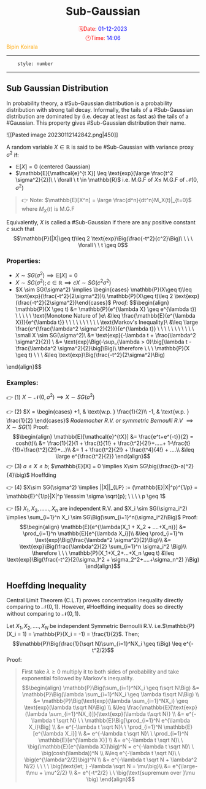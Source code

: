 <center> <h1> Sub-Gaussian </h1></center>
<center><span style="color: red">🗓️Date: </span><span style="color: blue">01-12-2023</span></center> 
<center><span style="color: red">🕐Time: </span><span style="color: blue">14:06</span></center><right><span style="color: orange">Bipin Koirala
</span></right><hr>

```toc
	style: number
```
<hr>

## Sub Gaussian Distribution

In probability theory, a #Sub-Gaussian distribution is a probability distribution with strong tail decay. Informally, the tails of a #Sub-Gaussian distribution are dominated by (i.e. decay at least as fast as) the tails of a #Gaussian. This property gives #Sub-Gaussian distribution their name. 

![[Pasted image 20230112142842.png|450]]

A random variable $X \in \mathbb{R}$ is said to be #Sub-Gaussian with variance proxy $\sigma^2$ if:
* $\mathbb{E}[X] = 0$ (centered Gaussian) 
* $\mathbb{E}[\mathcal{e}^{t X}] \leq \text{exp}(\large \frac{t^2 \sigma^2}{2})\ \ \forall \ t \in \mathbb{R}$        i.e. M.G.F of $X \leq$ M.G.F of $\mathcal{N}(0, \sigma^2)$ 

> 👉 Note: $\mathbb{E}[X^n] = \large \frac{d^n}{dt^n}M_X(t)|_{t=0}$  where $M_X(t)$ is M.G.F

Equivalently, $X$ is called a #Sub-Gaussian if there are any positive constant $c$ such that$$\mathbb{P}(|X|\geq t)\leq 2 \text{exp}\Big(\frac{-t^2}{c^2}\Big)\ \ \ \ \forall \ \ t \geq 0$$
### Properties:

* $X \sim SG(\sigma^2) \implies \mathbb{E}[X]=0$
* $X \sim SG(\sigma^2); c\in\mathbb{R} \implies cX\sim SG(c^2 \sigma^2)$
* $X \sim SG(\sigma^2) \implies \begin{cases} \mathbb{P}(X\geq t)\leq \text{exp}(\frac{-t^2}{2\sigma^2})\\ \mathbb{P}(X\geq t)\leq 2 \text{exp}(\frac{-t^2}{2\sigma^2})\end{cases}$
*Proof:*
$$\begin{align}
\mathbb{P}(X \geq t) &= \mathbb{P}(e^{\lambda X} \geq e^{\lambda t}) \ \ \ \ \ \text{Monotone Nature of }e\\
&\leq \frac{\mathbb{E}(e^{\lambda X})}{e^{\lambda t}} \ \ \ \ \ \ \ \ \ \ \text{Markov's Inequality}\\
&\leq \large \frac{e^{\frac{\lambda^2 \sigma^2}{2}}}{e^{\lambda t}} \ \ \ \ \ \ \ \ \ \ \ \small X \sim SG(\sigma^2)\\
&= \text{exp}(-\lambda t + \frac{\lambda^2 \sigma^2}{2}) \\
&= \text{exp}\Big(-\sup_{\lambda > 0}\big[\lambda t - \frac{\lambda^2 \sigma^2}{2}\big]\Big)\\
\therefore \ \ \ \mathbb{P}(X \geq t) \ \ \ &\leq \text{exp}\Big(\frac{-t^2}{2\sigma^2}\Big) 

\end{align}$$

### Examples:
👉 (1) $X \sim \mathcal{N}(0, \sigma^2) \implies X \sim SG(\sigma^2)$

👉 (2) $X = \begin{cases} +1, & \text{w.p. } \frac{1}{2}\\ -1, & \text{w.p. } \frac{1}{2} \end{cases}$      *Rademacher R.V. or symmetric Bernoulli R.V* $\implies X \sim SG(1)$
Proof:
$$\begin{align}
\mathbb{E}[\mathcal{e}^{tX}] &= \frac{e^t+e^{-t}}{2} = cosh(t)\\
&= \frac{1}{2}(1 + \frac{t}{1!} + \frac{t^2}{2!}+.....+ 1-\frac{t}{1!}+\frac{t^2}{2!}+...)\\
&= 1 + \frac{t^2}{2!} + \frac{t^4}{4!} + ....\\
&\leq \large e^{\frac{t^2}{2}}
\end{align}$$
👉 (3) $a \leq X \leq b$; $\mathbb{E}[X] = 0 \implies X\sim SG\big(\frac{(b-a)^2}{4}\big)$  Hoeffding

👉 (4) $X\sim SG(\sigma^2) \implies ||X||_{LP} := (\mathbb{E}|X|^p)^{1/p} = \mathbb{E}^{1/p}|X|^p \lesssim \sigma \sqrt{p}; \ \ \ \ p \geq 1$

👉 (5) $X_1, X_2, ......, X_n$ are independent R.V. and $X_i \sim SG(\sigma_i^2) \implies \sum_{i=1}^n X_i \sim SG\Big(\sum_{i=1}^n(\sigma_i^2)\Big)$ 
Proof:
$$\begin{align}
\mathbb{E}[e^{\lambda(X_1 + X_2 + ....+X_n)}] &= \prod_{i=1}^n \mathbb{E}[e^{\lambda X_i}]\\
&\leq \prod_{i=1}^n \text{exp}\Big(\frac{\lambda^2 \sigma^2}{2}\Big)\\
&= \text{exp}\Big(\frac{\lambda^2}{2} \sum_{i=1}^n \sigma_i^2 \Big)\\
\therefore \ \ \ \mathbb{P}(X_1+X_2+...+X_n \geq t) &\leq \text{exp}\Big(\frac{-t^2}{2(\sigma_1^2 + \sigma_2^2+....+\sigma_n^2)  }\Big)
\end{align}$$
## Hoeffding Inequality

Central Limit Theorem (C.L.T) proves concentration inequality directly comparing to $\mathcal{N}(0,1)$. However, #Hoeffding inequality does so directly without comparing to $\mathcal{N}(0,1)$.

Let $X_1, X_2, ...., X_N$ be independent Symmetric Bernoulli R.V. i.e.$\mathbb{P}(X_i = 1) = \mathbb{P}(X_i = -1) = \frac{1}{2}$.  Then;$$\mathbb{P}\Big(\frac{1}{\sqrt N}\sum_{i=1}^NX_i \geq t\Big) \leq e^{-t^2/2}$$
Proof:
>First take $\lambda \geq 0$ multiply it to both sides of probability and take exponential followed by Markov's inequality.
>$$\begin{align}
\mathbb{P}\Big(\sum_{i=1}^NX_i \geq t\sqrt N\Big) &= \mathbb{P}\Big(\lambda \sum_{i=1}^NX_i \geq \lambda t\sqrt N\Big) \\
&= \mathbb{P}\Big(\text{exp}(\lambda \sum_{i=1}^NX_i) \geq \text{exp}(\lambda t\sqrt N)\Big) \\
&\leq \frac{\mathbb{E}[\text{exp}(\lambda \sum_{i=1}^NX_i)]}{\text{exp}(\lambda t\sqrt N)} \\
&= e^{-\lambda t \sqrt N} \ \  \mathbb{E}\Big[\prod_{i=1}^N e^{\lambda X_i}\Big] \\
&= e^{-\lambda t \sqrt N}\ \ \prod_{i=1}^N \mathbb{E}[e^{\lambda X_i}] \\
&= e^{-\lambda t \sqrt N}\ \ \prod_{i=1}^N \mathbb{E}[e^{\lambda X}] \\
&= e^{-\lambda t \sqrt N}\ \  \big(\mathbb{E}[e^{\lambda X}]\big)^N = e^{-\lambda t \sqrt N}\ \  \big(cosh(\lambda))^N \\
&\leq e^{-\lambda t \sqrt N}\ \  \big(e^{\lambda^2/2}\big)^N \\
&= e^{-\lambda t \sqrt N + \lambda^2 N/2} \ \ \ \ \big(\text{let; } -\lambda \sqrt N = \mu\big)\\
&= e^{\large-t\mu + \mu^2/2} \\
&= e^{-t^2/2} \ \ \big(\text{supremum over }\mu \big)
\end{align}$$

